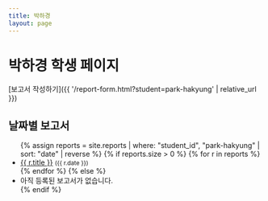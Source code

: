 ```yaml
---
title: 박하경
layout: page
---
```


# 박하경 학생 페이지

[보고서 작성하기]({{ '/report-form.html?student=park-hakyung' | relative_url }})

## 날짜별 보고서
<ul>
{% assign reports = site.reports | where: "student_id", "park-hakyung" | sort: "date" | reverse %}
{% if reports.size > 0 %}
  {% for r in reports %}
    <li>
      <a href="{{ r.url | relative_url }}">{{ r.title }}</a>
      <small>({{ r.date }})</small>
    </li>
  {% endfor %}
{% else %}
  <li>아직 등록된 보고서가 없습니다.</li>
{% endif %}
</ul>
